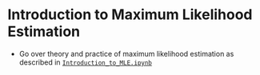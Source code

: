 Introduction to Maximum Likelihood Estimation
=============================================

 - Go over theory and practice of maximum likelihood estimation as described in [`Introduction_to_MLE.ipynb`](./Introduction_to_MLE.ipynb)